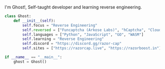 I'm Ghost!, Self-taught developer and learning reverse engineering.

```py
class Ghost:
    def __init__(self):
        self.focus = "Reverse Engineering"
        self.reversed = ["Funcaptcha (Arkose Labs)", "hCaptcha", "Cloudflare"]
        self.languages = ["Python", "JavaScript", "GO", "WASM"]
        self.learning = "Reverse Engineering"
        self.discord = "https://discord.gg/razor-cap"
        self.sites = ["https://razorcap.live", "https://razorboost.in"]

if __name__ == "__main__":
    ghost = Ghost()
```
